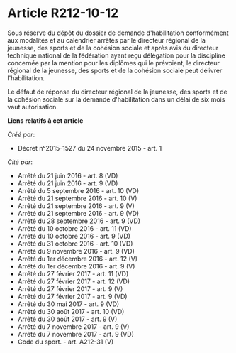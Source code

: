 # Article R212-10-12

Sous réserve du dépôt du dossier de demande d'habilitation conformément aux modalités et au calendrier arrêtés par le
directeur régional de la jeunesse, des sports et de la cohésion sociale et après avis du directeur technique national de la
fédération ayant reçu délégation pour la discipline concernée par la mention pour les diplômes qui le prévoient, le directeur
régional de la jeunesse, des sports et de la cohésion sociale peut délivrer l'habilitation. 

Le défaut de réponse du directeur régional de la jeunesse, des sports et de la cohésion sociale sur la demande d'habilitation
dans un délai de six mois vaut autorisation.

**Liens relatifs à cet article**

_Créé par_:

  - Décret n°2015-1527 du 24 novembre 2015 - art. 1

_Cité par_:

  - Arrêté du 21 juin 2016 - art. 8 (VD)
  - Arrêté du 21 juin 2016 - art. 9 (VD)
  - Arrêté du 5 septembre 2016 - art. 10 (VD)
  - Arrêté du 21 septembre 2016 - art. 10 (V)
  - Arrêté du 21 septembre 2016 - art. 9 (V)
  - Arrêté du 21 septembre 2016 - art. 9 (VD)
  - Arrêté du 28 septembre 2016 - art. 9 (VD)
  - Arrêté du 10 octobre 2016 - art. 11 (VD)
  - Arrêté du 10 octobre 2016 - art. 9 (VD)
  - Arrêté du 31 octobre 2016 - art. 10 (VD)
  - Arrêté du 9 novembre 2016 - art. 9 (VD)
  - Arrêté du 1er décembre 2016 - art. 12 (V)
  - Arrêté du 1er décembre 2016 - art. 9 (V)
  - Arrêté du 27 février 2017 - art. 11 (VD)
  - Arrêté du 27 février 2017 - art. 12 (VD)
  - Arrêté du 27 février 2017 - art. 9 (V)
  - Arrêté du 27 février 2017 - art. 9 (VD)
  - Arrêté du 30 mai 2017 - art. 9 (VD)
  - Arrêté du 30 août 2017 - art. 10 (VD)
  - Arrêté du 30 août 2017 - art. 9 (V)
  - Arrêté du 7 novembre 2017 - art. 9 (V)
  - Arrêté du 7 novembre 2017 - art. 9 (VD)
  - Code du sport. - art. A212-31 (V)
